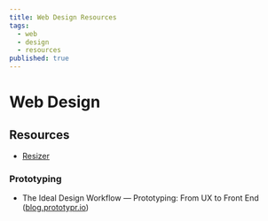 ```yaml
---
title: Web Design Resources
tags:
  - web
  - design
  - resources
published: true
---
```


# Web Design

## Resources

* [Resizer](http://design.google.com/resizer/)

### Prototyping

* The Ideal Design Workflow — Prototyping: From UX to Front End ([blog.prototypr.io](https://blog.prototypr.io/the-ideal-design-workflow-2c200b8e337d#.9a7ubh88n))

